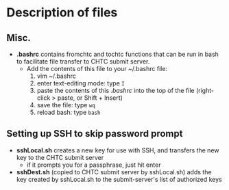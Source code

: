 # Description of files
## Misc.
* **.bashrc** contains fromchtc and tochtc functions that can be run in bash to facilitate file transfer to CHTC submit server. 
	* Add the contents of this file to your ~/.bashrc file:
		1. vim ~/.bashrc
		1. enter text-editing mode: type `I`
		1. paste the contents of this *.bashrc* into the top of the file (right-click > paste, or Shift + Insert)
		1. save the file: type `wq`
		1. reload bash: type `bash`

## Setting up SSH to skip password prompt
* **sshLocal.sh** creates a new key for use with SSH, and transfers the new key to the CHTC submit server
	* if it prompts you for a passphrase, just hit enter 
* **sshDest.sh** (copied to CHTC submit server by sshLocal.sh) adds the key created by sshLocal.sh to the submit-server's list of authorized keys
